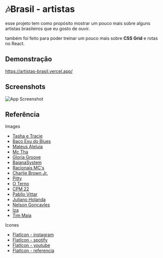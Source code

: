 
# 🎶Brasil - artistas

esse projeto tem como propósito mostrar um pouco mais sobre alguns artistas brasileiros que eu gosto de ouvir.

também foi feito para poder treinar um pouco mais sobre **CSS Grid** e rotas no React.




## Demonstração

https://artistas-brasil.vercel.app/
## Screenshots

![App Screenshot](https://firebasestorage.googleapis.com/v0/b/github-images-6c299.appspot.com/o/project-brasil.png?alt=media&token=62249287-69ec-4c80-8e72-bd0b44b52f6d)


## Referência

 Images
 - [Tasha e Tracie](https://uploads.metropoles.com/wp-content/uploads/2021/09/28101403/rsz_dsc_6070.jpg)
 - [Baco Exu do Blues](https://i.scdn.co/image/ab67616d0000b2739ba77e3ca38205c4dbfc5e8b)
 - [Mateus Aleluia](https://i.scdn.co/image/ab6761610000e5eb70888163225639d57b8e795f)
 - [Mc Tha](https://i.scdn.co/image/ab67616d0000b2730c28ecd778baec8e4f293314)
 - [Gloria Groove](https://i.scdn.co/image/ab67616d0000b2731eb78f9f52e7ae1cf3282b42)
 - [BaianaSystem](https://i.scdn.co/image/ab6761610000e5ebbcac174b56220e53c9baad56)
 - [Racionais MC's](https://i.scdn.co/image/ab6761610000e5eb43a0d1ae0af71095fcb26726)
 - [Charlie Brown Jr.](https://lite-images-i.scdn.co/image/ab67616d0000b27360619292aee0b76c06e30a86)
 - [Pitty](https://i.scdn.co/image/ab6761610000e5ebcbb3bf7e1a99ee298b92d90c)
 - [O Terno](https://i.scdn.co/image/ab6761610000e5eb38fb1dfbcae1006ba225b4c3)
 - [CPM 22](https://i.scdn.co/image/ab6761610000e5ebf9a2f6d4c28847811ff1ca12)
 - [Pabllo Vittar](https://i.scdn.co/image/ab67616d0000b2734be82ed9d62777104d2b0e1c)
 - [Juliano Holanda](https://i.scdn.co/image/ab6761610000e5eb309b0c016f23e13d8a175050)
 - [Nelson Gonçavles](https://i.scdn.co/image/ab67616d0000b2737ee095666b7eed5235ae8faa)
 - [Iza](https://i.scdn.co/image/ab6761610000e5eb796a8c0d4e0b69216a1be578)
 - [Tim Maia](https://lite-images-i.scdn.co/image/ab67616d0000b27360e99c09e312cf4181a2c8b8)

Icones
- [FlatIcon - instagram](https://www.flaticon.com/br/icones-gratis/instagram)
- [FlatIcon - spotify](https://www.flaticon.com/br/icones-gratis/spotify)
- [FlatIcon - youtube](https://www.flaticon.com/br/icones-gratis/youtube)
- [FlatIcon - referencia](https://www.flaticon.com/br/icones-gratis/ligacao)
